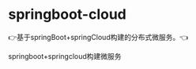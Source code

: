 # springboot-cloud

:point_right:基于springBoot+springCloud构建的分布式微服务。:point_left:


springboot+springcloud构建微服务
